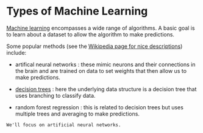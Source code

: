 # Types of Machine Learning

[Machine learning](https://en.wikipedia.org/wiki/Machine_learning)
encompasses a wide range of algorithms.  A basic goal is to learn
about a dataset to allow the algorithm to make predictions.

Some popular methods (see the [Wikipedia page for nice descriptions](https://en.wikipedia.org/wiki/Machine_learning#Models)) include:

* artifical neural networks : these mimic neurons and their
  connections in the brain and are trained on data to set weights
  that then allow us to make predictions.

* [decision trees](
  https://en.wikipedia.org/wiki/Decision_tree_learning) : here
  the underlying data structure is a decision tree that uses branching to classify data.

* random forest regression : this is related to decision
  trees but uses multiple trees and averaging to make predictions.


```{note}
We'll focus on artificial neural networks.
```